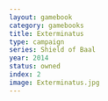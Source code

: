 ```yaml
---
layout: gamebook
category: gamebooks
title: Exterminatus
type: campaign
series: Shield of Baal
year: 2014
status: owned
index: 2
image: Exterminatus.jpg
---
```

